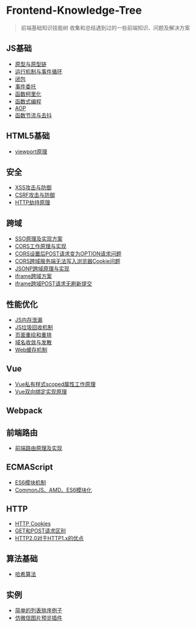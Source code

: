# Frontend-Knowledge-Tree
> 前端基础知识技能树
> 收集和总结遇到过的一些前端知识、问题及解决方案

## JS基础
* [原型与原型链](https://developer.mozilla.org/zh-CN/docs/Web/JavaScript/Inheritance_and_the_prototype_chain)
* [运行机制与事件循环](http://www.ruanyifeng.com/blog/2014/10/event-loop.html)
* [闭包](https://developer.mozilla.org/zh-CN/docs/Web/JavaScript/Closures)
* [事件委托](https://zhuanlan.zhihu.com/p/26536815)
* [函数柯里化](https://www.cnblogs.com/pigtail/p/3447660.html)
* [函数式编程](http://taobaofed.org/blog/2017/03/16/javascript-functional-programing/)
* [AOP](http://www.alloyteam.com/2013/08/yong-aop-gai-shan-javascript-dai-ma/#prettyPhoto)
* [函数节流与去抖](https://www.cnblogs.com/fsjohnhuang/p/4147810.html)

## HTML5基础
* [viewport原理]()

## 安全
* [XSS攻击与防御](https://juejin.im/entry/58a598dc570c35006b5cd6b4)
* [CSRF攻击与防御](https://www.cnblogs.com/hyddd/archive/2009/04/09/1432744.html)
* [HTTP劫持原理](https://blog.csdn.net/wr410/article/details/25594273)

## 跨域
* [SSO原理及实现方案](https://cnodejs.org/topic/55f6e69904556da7553d20dd)
* [CORS工作原理与实现]()
*	[CORS设置后POST请求变为OPTION请求问题](https://itbilu.com/javascript/js/VkiXuUcC.html)
* [CORS跨域服务端无法写入浏览器Cookie问题](https://blog.csdn.net/a317560315/article/details/78397369)
* [JSONP跨域原理与实现]()
* [iframe跨域方案](https://segmentfault.com/a/1190000000702539)
* [iframe跨域POST请求无刷新提交](http://www.cnblogs.com/onepixel/articles/7568856.html)

## 性能优化
* [JS内存泄漏](https://jinlong.github.io/2016/05/01/4-Types-of-Memory-Leaks-in-JavaScript-and-How-to-Get-Rid-Of-Them/)
* [JS垃圾回收机制]()
* [页面重绘和重排]()
* [域名收敛与发散](http://taobaofed.org/blog/2015/12/16/h5-performance-optimization-and-domain-convergence/)
* [Web缓存机制](http://www.alloyteam.com/2012/03/web-cache-1-web-cache-overview/)

## Vue
* [Vue私有样式scoped属性工作原理]()
* [Vue双向绑定实现原理](https://segmentfault.com/a/1190000006599500)

## Webpack

## 前端路由
*	[前端路由原理及实现](https://juejin.im/post/5ac61da66fb9a028c71eae1b?utm_source=gold_browser_extension)

## ECMAScript
*	[ES6模块机制](https://juejin.im/entry/5a879e28f265da4e82635152)
* [CommonJS、AMD、ES6模块化]()

## HTTP
* [HTTP Cookies](https://www.kancloud.cn/kancloud/http-cookies-explained/48333)
* [GET和POST请求区别]()
* [HTTP2.0对于HTTP1.x的优点](https://www.zhihu.com/question/34074946)

## 算法基础
*	[哈希算法]()

## 实例
* [简单的列表排序例子](./example/simple-sortlist.html)
* [仿微信图片预览插件](./example/vue-img-preview.html)

